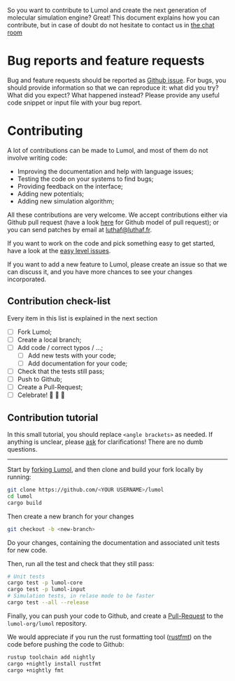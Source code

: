 So you want to contribute to Lumol and create the next generation of molecular
simulation engine? Great! This document explains how you can contribute, but in
case of doubt do not hesitate to contact us in [the chat room][Gitter]

# Bug reports and feature requests

Bug and feature requests should be reported as [Github issue][issues]. For bugs,
you should provide information so that we can reproduce it: what did you try?
What did you expect? What happened instead? Please provide any useful code
snippet or input file with your bug report.

# Contributing

A lot of contributions can be made to Lumol, and most of them do not involve
writing code:

- Improving the documentation and help with language issues;
- Testing the code on your systems to find bugs;
- Providing feedback on the interface;
- Adding new potentials;
- Adding new simulation algorithm;

All these contributions are very welcome. We accept contributions either via
Github pull request (have a look [here][PR] for Github model of pull request);
or you can send patches by email at luthaf@luthaf.fr.

If you want to work on the code and pick something easy to get started, have a
look at the [easy level issues][E-Easy].

If you want to add a new feature to Lumol, please create an issue so that we
can discuss it, and you have more chances to see your changes incorporated.

## Contribution check-list

Every item in this list is explained in the next section

- [ ] Fork Lumol;
- [ ] Create a local branch;
- [ ] Add code / correct typos / ...;
    - [ ] Add new tests with your code;
    - [ ] Add documentation for your code;
- [ ] Check that the tests still pass;
- [ ] Push to Github;
- [ ] Create a Pull-Request;
- [ ] Celebrate! :tada: :cake: :tada:

## Contribution tutorial

In this small tutorial, you should replace `<angle brackets>` as needed. If
anything is unclear, please [ask][Gitter] for clarifications! There are no dumb
questions.

---

Start by [forking Lumol][fork], and then clone and build your fork locally by
running:

```bash
git clone https://github.com/<YOUR USERNAME>/lumol
cd lumol
cargo build
```

Then create a new branch for your changes

```bash
git checkout -b <new-branch>
```

Do your changes, containing the documentation and associated unit tests for new
code.

Then, run all the test and check that they still pass:

```bash
# Unit tests
cargo test -p lumol-core
cargo test -p lumol-input
# Simulation tests, in relase mode to be faster
cargo test --all --release
```

Finally, you can push your code to Github, and create a [Pull-Request][PR] to
the `lumol-org/lumol` repository.

We would appreciate if you run the rust formatting tool ([rustfmt]) on the code
before pushing the code to Github:

```bash
rustup toolchain add nightly
cargo +nightly install rustfmt
cargo +nightly fmt
```

[Gitter]: https://gitter.im/lumol-org/lumol
[issues]: https://github.com/lumol-org/lumol/issues/new
[PR]: https://help.github.com/articles/using-pull-requests/
[E-Easy]: https://github.com/lumol-org/lumol/labels/E-Easy
[fork]: https://help.github.com/articles/fork-a-repo/
[rustfmt]: https://github.com/rust-lang-nursery/rustfmt
